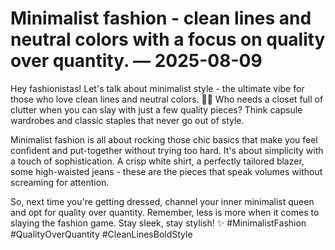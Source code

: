 # Minimalist fashion - clean lines and neutral colors with a focus on quality over quantity. — 2025-08-09

Hey fashionistas! Let's talk about minimalist style - the ultimate vibe for those who love clean lines and neutral colors. 💁‍♀️ Who needs a closet full of clutter when you can slay with just a few quality pieces? Think capsule wardrobes and classic staples that never go out of style.

Minimalist fashion is all about rocking those chic basics that make you feel confident and put-together without trying too hard. It's about simplicity with a touch of sophistication. A crisp white shirt, a perfectly tailored blazer, some high-waisted jeans - these are the pieces that speak volumes without screaming for attention.

So, next time you're getting dressed, channel your inner minimalist queen and opt for quality over quantity. Remember, less is more when it comes to slaying the fashion game. Stay sleek, stay stylish! ✨ #MinimalistFashion #QualityOverQuantity #CleanLinesBoldStyle